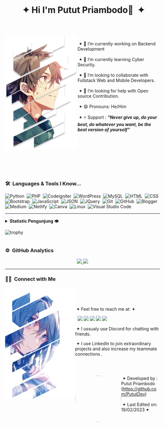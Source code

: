 <h1 align="center"> &nbsp;&#10022; Hi I'm Putut Priambodo👋  &nbsp;&#10022;</h1>
<br><br>
<div>
  <div>
    <img src="./assets/image/haruhiro.png" align="left">
    <p align="left">
      <br>
      &nbsp;&#10022; 🔭 I’m currently working on Backend Development
      <br><br>
      &nbsp;&#10022; 🌱 I’m currently learning Cyber Security.
      <br><br>
      &nbsp;&#10022; 👯 I’m looking to collaborate with Fullstack Web and Mobile Developers.
      <br><br>
      &nbsp;&#10022; 🤔 I’m looking for help with Open source Contribution.
      <br><br>
      &nbsp;&#10022; 😄 Pronouns: He/Him
      <br><br>
     &nbsp;&#10022; ⚡ Support : <b><i>"Never give up, do your best, do whatever you want, be the best version of yourself"</i></b>
    </p>
  </div>
</div>

<br><br><br><br><br><br><br>

### 🛠 &nbsp;Languages & Tools I Know...

![Python](https://img.shields.io/badge/-Python-05122A?style=flat&logo=python)&nbsp;
![PHP](https://img.shields.io/badge/-PHP-05122A?style=flat&logo=php)&nbsp;
![Codeigniter](https://img.shields.io/badge/-Codeigniter-05122A?style=flat&logo=codeigniter)&nbsp;
![WordPress](https://img.shields.io/badge/-WordPress-blue?style=flat&logo=wordpress)&nbsp;
![MySQL](https://img.shields.io/badge/-MySQL-05122A?style=flat&logo=mysql)&nbsp;
![HTML](https://img.shields.io/badge/-HTML-05122A?style=flat&logo=HTML5)&nbsp;
![CSS](https://img.shields.io/badge/-CSS-05122A?style=flat&logo=CSS3&logoColor=1572B6)&nbsp;
![Bootstrap](https://img.shields.io/badge/-Bootstrap-05122A?style=flat&logo=bootstrap&logoColor=563D7C)&nbsp;
![JavaScript](https://img.shields.io/badge/-JavaScript-05122A?style=flat&logo=javascript)&nbsp;
![JSON](https://img.shields.io/badge/-JSON-02569B?style=flat&logo=json)&nbsp;
![JQuery](https://img.shields.io/badge/-JQuery-blue?style=flat&logo=jquery)&nbsp;
![Git](https://img.shields.io/badge/-Git-05122A?style=flat&logo=git)&nbsp;
![GitHub](https://img.shields.io/badge/-GitHub-05122A?style=flat&logo=github)&nbsp;
![Blogger](https://img.shields.io/badge/Blogger-FF5722?style=flat&logo=blogger&logoColor=white)&nbsp;
![Medium](https://img.shields.io/badge/Medium-12100E?style=flat&logo=medium&logoColor=white)&nbsp;
![Netlify](https://img.shields.io/badge/Netlify-00C7B7?style=flat&logo=netlify&logoColor=white)&nbsp;
![Canva](https://img.shields.io/badge/Canva-%2300C4CC.svg?&style=flat&logo=Canva&logoColor=white)&nbsp;
![Linux](https://img.shields.io/badge/Linux-FCC624?style=flat&logo=linux&logoColor=black)&nbsp;
![Visual Studio Code](https://img.shields.io/badge/-Visual%20Studio%20Code-05122A?style=flat&logo=visual-studio-code&logoColor=007ACC)&nbsp;

---

<details>
  <summary><b> Statistic Pengunjung 👁️</b></summary>
  <br>
  <img src="https://komarev.com/ghpvc/?username=pututdev&label=PROFILE+VIEWS&style=for-the-badge&color=brightgreen">
</details>

 ![trophy](https://github-profile-trophy.vercel.app/?username=pututdev&theme=juicyfresh&no-frame=true&row=1&&margin-w=20&no-bg=true)
  <br ><br >

### ⚙️ &nbsp;GitHub Analytics

<p align="center">
<a href="https://github.com/PututDev">
  <img height="180em" src="https://github-readme-stats-eight-theta.vercel.app/api?username=pututdev&show_icons=true&theme=algolia&include_all_commits=true&count_private=true"/>
  <img height="180em" src="https://github-readme-stats-eight-theta.vercel.app/api/top-langs/?username=pututdev&layout=compact&langs_count=8&theme=algolia"/>
</a>
</p>

---



### 🤝🏻 &nbsp;Connect with Me

<div>
 <div>
  <img src="./assets/image/mary.png" align="left">
  <p align="right">

   &nbsp;
   
   &nbsp;
    
   &nbsp;&#10022; Feel free to reach me at: &#10022;

   &nbsp; 
   <a href="https://discord.com/users/1122382759990657044" target="_blank"><img src="https://img.shields.io/badge/discord-%237289DA.svg?&style=for-the-badge&logo=discord&logoColor=white" /></a>
   <a href="https://cyberprogrammingcenter.blogspot.com/"><img src="https://img.shields.io/badge/-pututdev.my.id-3423A6?style=for-the-badge&logo=Google-Chrome&logoColor=white"/></a>
   <a href="https://www.linkedin.com/in/putut-priambodo-19b739225/"><img src="https://img.shields.io/badge/-Putut%20Priambodo-0077B5?style=for-the-badge&logo=Linkedin&logoColor=white"/></a>
   <a href="https://www.instagram.com/pututdev/"><img src="https://img.shields.io/badge/-@pututdev-E4405F?style=for-the-badge&logo=Instagram&logoColor=white"/></a>
   <a href="https://pututdev.netlify.app/"><img src="https://img.shields.io/badge/-Netlify Apps-1877F2?style=for-the-badge&logo=netlify&logoColor=white"/></a>

   &nbsp;&#10022; I ussualy use Discord for chatting with friends.
   
   &nbsp;&#10022; I use LinkedIn to join extraordinary projects and also increase my teammate connections .
  </p>
 </div>
</div>
<br><br>
<div>
 <div>
 <img src="https://g.top4top.io/p_2999t6gc91.png" width="150px" height="150px" style="border-radius: 100px;" align="left">
  <p align="right">
    
   &nbsp;&#10022; Developed by : Putut Priambodo (https://github.com/PututDev)
   <br><br>
   &nbsp;&#10022; Last Edited on: 19/02/2023 &#10022;
  </p>
 </div>
</div>

